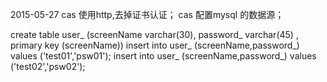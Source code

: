2015-05-27
cas 使用http,去掉证书认证；
cas 配置mysql 的数据源；

create table user_ (screenName varchar(30), password_ varchar(45) , primary key (screenName))
insert into user_ (screenName,password_) values ('test01','psw01');
insert into user_ (screenName,password_) values ('test02','psw02');